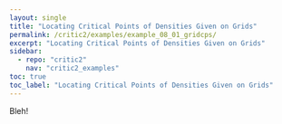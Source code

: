 ```yaml
---
layout: single
title: "Locating Critical Points of Densities Given on Grids"
permalink: /critic2/examples/example_08_01_gridcps/
excerpt: "Locating Critical Points of Densities Given on Grids"
sidebar:
  - repo: "critic2"
    nav: "critic2_examples"
toc: true
toc_label: "Locating Critical Points of Densities Given on Grids"
---
```


Bleh!
